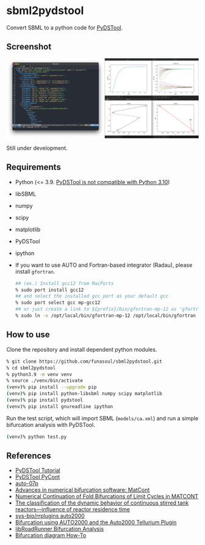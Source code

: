 # sbml2pydstool
Convert SBML to a python code for [PyDSTool](https://github.com/robclewley/pydstool).

## Screenshot
![screenshot](https://raw.githubusercontent.com/funasoul/sbml2pydstool/images/sbml2pydstool.png)

Still under development.

## Requirements
- Python (<= 3.9. [PyDSTool is not compatible with Python 3.10](https://getdocs.org/Python/docs/3.10/whatsnew/3.10#Removed))
- libSBML
- numpy
- scipy
- matplotlib
- PyDSTool
- ipython

- If you want to use AUTO and Fortran-based integrator (Radau), please install `gfortran`.
  ```sh
  ## (ex.) Install gcc12 from MacPorts
  % sudo port install gcc12
  ## and select the installed gcc port as your default gcc
  % sudo port select gcc mp-gcc12
  ## or just create a link to ${prefix}/bin/gfortran-mp-12 as 'gfortran'.
  % sudo ln -s /opt/local/bin/gfortran-mp-12 /opt/local/bin/gfortran
  ```

## How to use
Clone the repository and install dependent python modules.
```sh
% git clone https://github.com/funasoul/sbml2pydstool.git
% cd sbml2pydstool
% python3.9 -m venv venv
% source ./venv/bin/activate
(venv)% pip install --upgrade pip
(venv)% pip install python-libsbml numpy scipy matplotlib
(venv)% pip install pydstool
(venv)% pip install gnureadline ipython
```

Run the test script, which will import SBML (`models/ca.xml`) and run a simple bifurcation analysis with PyDSTool.
```sh
(venv)% python test.py
```

## References
- [PyDSTool Tutorial](https://pydstool.github.io/PyDSTool/Tutorial.html)
- [PyDSTool PyCont](https://pydstool.github.io/PyDSTool/PyCont.html)
- [auto-07p](https://github.com/auto-07p/auto-07p)
- [Advances in numerical bifurcation software: MatCont](https://biblio.ugent.be/publication/8615817)
- [Numerical Continuation of Fold Bifurcations of Limit Cycles in MATCONT](https://dl.acm.org/doi/10.5555/1764172.1764253)
- [The classification of the dynamic behavior of continuous stirred tank reactors—influence of reactor residence time](https://www.sciencedirect.com/science/article/pii/0009250976850580)
- [sys-bio/rrplugins auto2000](https://github.com/sys-bio/rrplugins/tree/master/plugins/released/auto2000)
- [Bifurcation using AUTO2000 and the Auto2000 Tellurium Plugin](https://sys-bio.github.io/rrplugins/docs/plugins/auto2000/index.html)
- [libRoadRunner Bifurcation Analysis](https://sys-bio.github.io/roadrunner/docs-build/bifurcation.html)
- [Bifurcation diagram How-To](https://groups.google.com/g/copasi-user-forum/c/T-he9VwGaPw)
